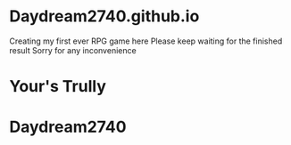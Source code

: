 # Daydream2740.github.io
Creating my first ever RPG game here
Please keep waiting for the finished result
Sorry for any inconvenience
# Your's Trully
# Daydream2740
